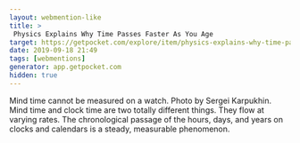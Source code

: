 ```yaml
---
layout: webmention-like
title: >
 Physics Explains Why Time Passes Faster As You Age
target: https://getpocket.com/explore/item/physics-explains-why-time-passes-faster-as-you-age
date: 2019-09-18 21:49
tags: [webmentions]
generator: app.getpocket.com
hidden: true
---
```


 Mind time cannot be measured on a watch. Photo by Sergei Karpukhin. Mind time and clock time are two totally different things. They flow at varying rates. The chronological passage of the hours, days, and years on clocks and calendars is a steady, measurable phenomenon.